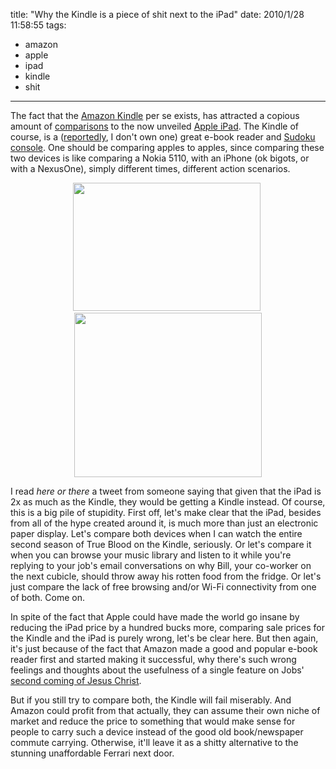 title: "Why the Kindle is a piece of shit next to the iPad"
date: 2010/1/28 11:58:55
tags:
- amazon
- apple
- ipad
- kindle
- shit
---
<p>The fact that the <a href="http://en.wikipedia.org/wiki/Amazon_Kindle">Amazon Kindle</a> per se exists, has attracted a copious amount of <a href="http://www.huffingtonpost.com/2010/01/27/ipad-vs-kindle-will-apple_n_437632.html">comparisons</a> to the now unveiled <a href="http://www.apple.com/ipad/">Apple iPad</a>. The Kindle of course, is a (<a href="http://www.techcrunch.com/2009/04/16/300000-kindle-2s-sold-to-date/">reportedly</a>, I don't own one) great e-book reader and <a href="http://www.techcrunch.com/2010/01/20/kindle-apps/">Sudoku console</a>. One should be comparing apples to apples, since comparing these two devices is like comparing a Nokia 5110, with an iPhone (ok bigots, or with a NexusOne), simply different times, different action scenarios.</p>
<p style="text-align: center; "><a href="http://damog.net/old/stereonaut/2010/01/draft_lens6658522module53931922photo_1251308001Apple-and-Orange.jpg"><img alt="" title="draft_lens6658522module53931922photo_1251308001Apple-and-Orange" width="300" height="205" class="aligncenter size-medium wp-image-1084" src="http://damog.net/old/stereonaut/2010/01/draft_lens6658522module53931922photo_1251308001Apple-and-Orange-300x205.jpg" /></a>&nbsp;<a href="http://damog.net/old/stereonaut/2010/01/nokia5110camera.jpg"><img alt="" title="nokia5110camera" width="300" height="263" class="aligncenter size-medium wp-image-1085" src="http://damog.net/old/stereonaut/2010/01/nokia5110camera-300x263.jpg" /></a></p>
<p>I read <em>here or there</em> a tweet from someone saying that given that the iPad is 2x as much as the Kindle, they would be getting a Kindle instead. Of course, this is a big pile of stupidity. First off, let's make clear that the iPad, besides from all of the hype created around it, is much more than just an electronic paper display. Let's compare both devices when I can watch the entire second season of True Blood on the Kindle, seriously. Or let's compare it when you can browse your music library and listen to it while you're replying to your job's email conversations on why Bill, your co-worker on the next cubicle, should throw away his rotten food from the fridge. Or let's just compare the lack of free browsing and/or Wi-Fi connectivity from one of both. Come on.</p>
<p>In spite of the fact that Apple could have made the world go insane by reducing the iPad price by a hundred bucks more, comparing sale prices for the Kindle and the iPad is purely wrong, let's be clear here. But then again, it's just because of the fact that Amazon made a good and popular e-book reader first and started making it successful, why there's such wrong feelings and thoughts about the usefulness of a single feature on Jobs' <a href="http://twitter.com/soapnana/status/8258274286">second coming of Jesus Christ</a>.</p>
<p>But if you still try to compare both, the Kindle will fail miserably. And Amazon could profit from that actually, they can assume their own niche of market and reduce the price to something that would make sense for people to carry such a device instead of the good old book/newspaper commute carrying. Otherwise, it'll leave it as a shitty alternative to the stunning unaffordable Ferrari next door.</p>
<p>&nbsp;</p>
